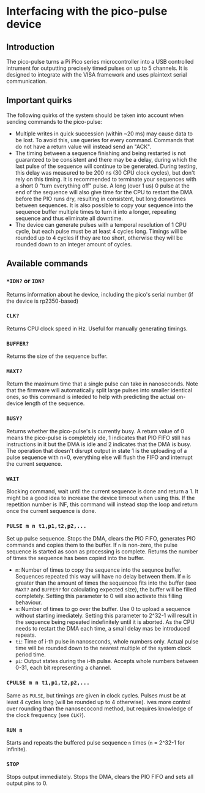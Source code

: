 # Interfacing with the pico-pulse device

## Introduction
The pico-pulse turns a Pi Pico series microcontroller into a USB controlled intrument for outputting precisely timed pulses on up to 5 channels.
It is designed to integrate with the VISA framework and uses plaintext serial communication.

## Important quirks

The following quirks of the system should be taken into account when sending commands to the pico-pulse:

  - Multiple writes in quick succession (within ~20 ms) may cause data to be lost. To avoid this,
    use queries for every command. Commands that do not have a return value will instead send an "ACK".
  - The timing between a sequence finishing and being restarted is not guaranteed to be consistent and there may be a delay,
    during which the last pulse of the sequence will continue to be generated. During testing, this delay was measured to be 200 ns (30 CPU clock cycles),
    but don't rely on this timing. It is recommended to terminate your sequences with a short 0 "turn everything off" pulse. A long (over 1 us) 0 pulse at
    the end of the sequence will also give time for the CPU to restart the DMA before the PIO runs dry, resulting in consistent,
    but long donwtimes between sequences. It is also possible to copy your sequence into the sequence buffer multiple times to turn it into a longer,
    repeating sequence and thus eliminate all downtime.
  - The device can generate pulses with a temporal resolution of 1 CPU cycle, but each pulse must be at least 4 cycles long. Timings will be rounded up to 4 cycles if they are too short,
    otherwise they will be rounded down to an integer amount of cycles.

## Available commands

### `*IDN?` or `IDN?`

Returns information about he device, including the pico's serial number (if the device is rp2350-based)

### `CLK?`

Returns CPU clock speed in Hz. Useful for manually generating timings.

### `BUFFER?`

Returns the size of the sequence buffer.

### `MAXT?`

Return the maximum time that a single pulse can take in nanoseconds. Note that the firmware will automatically split large pulses into smaller identical ones,
so this command is inteded to help with predicting the actual on-device length of the sequence.

### `BUSY?`

Returns whether the pico-pulse's is currently busy. A return value of 0 means the pico-pulse is completely ide,
1 indicates that PIO FIFO still has instructions in it but the DMA is idle and 2 indicates that the DMA is busy.
The operation that doesn't disrupt output in state 1 is the uploading of a pulse sequence with n=0, everything else will
flush the FIFO and interrupt the current sequence.

### `WAIT`

Blocking command, wait until the current sequence is done and return a 1. It might be a good idea to increase the device timeout when using this.
If the repetition number is INF, this command will instead stop the loop and return once the current sequence is done.

### `PULSE m n t1,p1,t2,p2,...`

Set up pulse sequence. Stops the DMA, clears the PIO FIFO, generates PIO commands and copies them to the buffer.
If `n` is non-zero, the pulse sequence is started as soon as processing is complete.
Returns the number of times the sequence has been copied into the buffer.

  - `m`: Number of times to copy the sequence into the sequnce buffer. Sequences repeated this way will have no delay between them.
         If `m` is greater than the amount of times the sequencee fits into the buffer (see `MAXT?` and `BUFFER?` for calculating expected size),
         the buffer will be filled completely. Setting this parameter to 0 will also activate this filling behaviour.
  - `n`: Number of times to go over the buffer. Use 0 to upload a sequence without starting imediately.
         Setting this parameter to 2^32-1 will result in the sequence being repeated indefinitely until it is aborted.
         As the CPU needs to restart the DMA each time, a small delay mas be introduced repeats.
  - `ti`: Time of i-th pulse in nanoseconds, whole numbers only. Actual pulse time will be rounded down to the nearest multiple of the system clock period time.
  - `pi`: Output states during the i-th pulse. Accepts whole numbers between 0-31, each bit representing a channel.

### `CPULSE m n t1,p1,t2,p2,...`

Same as `PULSE`, but timings are given in clock cycles. Pulses must be at least 4 cycles long (will be rounded up to 4 otherwise).
ives more control over rounding than the nanosecocond method, but requires knowledge of the clock frequency (see `CLK?`).

### `RUN n`

Starts and repeats the buffered pulse sequence `n` times (`n` = 2^32-1 for infinite).

### `STOP`

Stops output immediately. Stops the DMA, clears the PIO FIFO and sets all output pins to 0.
